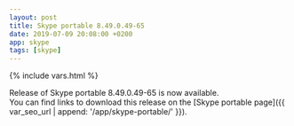 ```yaml
---
layout: post
title: Skype portable 8.49.0.49-65
date: 2019-07-09 20:08:00 +0200
app: skype
tags: [skype]
---
```

{% include vars.html %}

Release of Skype portable 8.49.0.49-65 is now available.<br />
You can find links to download this release on the [Skype portable page]({{ var_seo_url | append: '/app/skype-portable/' }}).